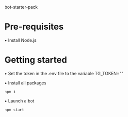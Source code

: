 bot-starter-pack

# Pre-requisites

• Install Node.js

# Getting started

• Set the token in the .env file to the variable TG_TOKEN=""

• Install all packages

```
npm i
```

• Launch a bot

```
npm start
```
